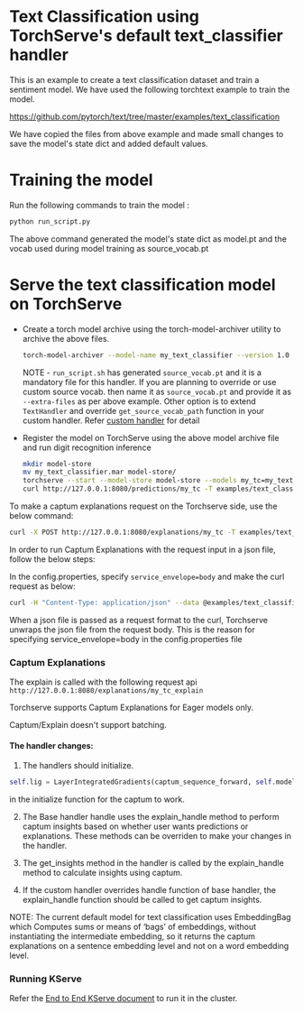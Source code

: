 # Text Classification using TorchServe's default text_classifier handler

This is an example to create a text classification dataset and train a sentiment model. We have used the following torchtext example to train the model.

https://github.com/pytorch/text/tree/master/examples/text_classification

We have copied the files from above example and made small changes to save the model's state dict and added default values.

# Training the model

Run the following commands to train the model :

```bash
python run_script.py
```

The above command generated the model's state dict as model.pt and the vocab used during model training as source_vocab.pt

# Serve the text classification model on TorchServe

 * Create a torch model archive using the torch-model-archiver utility to archive the above files.
 
    ```bash
    torch-model-archiver --model-name my_text_classifier --version 1.0 --model-file model.py --serialized-file model.pt  --handler text_classifier --extra-files "index_to_name.json,source_vocab.pt"
    ```
    
    NOTE - `run_script.sh` has generated `source_vocab.pt` and it is a mandatory file for this handler. 
           If you are planning to override or use custom source vocab. then name it as `source_vocab.pt` and provide it as `--extra-files` as per above example.
           Other option is to extend `TextHandler` and override `get_source_vocab_path` function in your custom handler. Refer [custom handler](../../docs/custom_service.md) for detail
   
 * Register the model on TorchServe using the above model archive file and run digit recognition inference
   
    ```bash
    mkdir model-store
    mv my_text_classifier.mar model-store/
    torchserve --start --model-store model-store --models my_tc=my_text_classifier.mar
    curl http://127.0.0.1:8080/predictions/my_tc -T examples/text_classification/sample_text.txt
    ```
To make a captum explanations request on the Torchserve side, use the below command:

```bash
curl -X POST http://127.0.0.1:8080/explanations/my_tc -T examples/text_classification/sample_text.txt
```

In order to run Captum Explanations with the request input in a json file, follow the below steps:

In the config.properties, specify `service_envelope=body` and make the curl request as below:
```bash
curl -H "Content-Type: application/json" --data @examples/text_classification/text_classifier_ts.json http://127.0.0.1:8080/explanations/my_tc_explain
```
When a json file is passed as a request format to the curl, Torchserve unwraps the json file from the request body. This is the reason for specifying service_envelope=body in the config.properties file

### Captum Explanations

The explain is called with the following request api `http://127.0.0.1:8080/explanations/my_tc_explain`

Torchserve supports Captum Explanations for Eager models only.

Captum/Explain doesn't support batching.

#### The handler changes:

1. The handlers should initialize.
```python
self.lig = LayerIntegratedGradients(captum_sequence_forward, self.model.bert.embeddings) 
```
in the initialize function for the captum to work.

2. The Base handler handle uses the explain_handle method to perform captum insights based on whether user wants predictions or explanations. These methods can be overriden to make your changes in the handler.

3. The get_insights method in the handler is called by the explain_handle method to calculate insights using captum.

4. If the custom handler overrides handle function of base handler, the explain_handle function should be called to get captum insights.


NOTE:
The current default model for text classification uses EmbeddingBag which Computes sums or means of ‘bags’ of embeddings, without instantiating the intermediate embedding, so it returns the captum explanations on a sentence embedding level and not on a word embedding level.

### Running KServe

Refer the [End to End KServe document](https://github.com/pytorch/serve/blob/master/kubernetes/kserve/README.md) to run it in the cluster.
